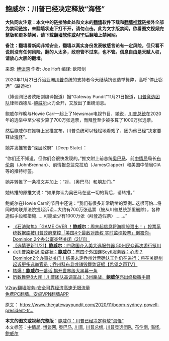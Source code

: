  <h2>鲍威尔：川普已经决定释放“海怪”</h2> <p class="notice"><b>大陆网友注意：本文中的链接除此处和文末的<a href="https://github.com/bannedbook/fanqiang" >翻墙</a>软件下载和<a href="https://github.com/killgcd/justmysocks/blob/master/README.md">翻墙推荐</a>链接外全部为禁网链接，未翻墙状态下打不开，请勿点击。此为文字版禁闻，欲看图文视频完整版和更多禁闻，请下载<a href="https://github.com/bannedbook/fanqiang">翻墙软件或APP</a>后翻墙上禁闻网。</p><p>备注：翻墙看新闻非常安全，翻墙以真实身份发表敏感言论有一定风险，但只看不说则没有任何风险，翻的人太多，政府管不过来，也不管。信息自由是天赋人权，请放心大胆的翻墙。</b></p>  <div class="entry"> <p>来源:&nbsp;<a href="https://www.bannedbook.org/bnews/tag/%e5%8d%9a%e8%b0%88%e7%bd%91/" class="st_tag internal_tag" rel="tag" title="标签 博谈网 下的日志">博谈网</a>                            作者:&nbsp;Joe Hoft                       编译:&nbsp;欧阳剑                                                 </p> <p>2020年11月21日乔治亚洲<a href="https://www.bannedbook.org/bnews/tag/%e5%b7%9d%e6%99%ae/" class="st_tag internal_tag" rel="tag" title="标签 川普 下的日志">川普</a>总统的支持者今天继续抗议选举舞弊，高呼“停止窃选”（路透社）</p> <p>（博谈网记者欧阳剑编译报道）据“Gateway Pundit”11月21日报道，<a href="https://www.bannedbook.org/bnews/tag/%E5%B7%9D%E6%99%AE%E7%AB%9E%E9%80%89%E5%9B%A2%E9%98%9F/" class="st_tag internal_tag" rel="tag" title="标签 川普竞选团队 下的日志">川普竞选团队</a>律师西德尼-<a href="https://www.bannedbook.org/bnews/tag/%e9%b2%8d%e5%a8%81%e5%b0%94/" class="st_tag internal_tag" rel="tag" title="标签 鲍威尔 下的日志">鲍威尔</a>火力全开，又放出了重磅消息。</p>  <p>鲍威尔昨晚与Howie Carr一起上了Newsmax电视节目，她说，<a href="https://www.bannedbook.org/bnews/tag/%E5%B7%9D%E6%99%AE%E6%80%BB%E7%BB%9F/" class="st_tag internal_tag" rel="tag" title="标签 川普总统 下的日志">川普总统</a>在2020年的选举中至少被少算了700万张选票，而拜登至少被多算了1000万张选票。</p> <p>然后鲍威尔在推特上发推宣布，川普总统可以轻松地看戏了，因为他已经“决定要释放<a href="https://www.bannedbook.org/bnews/tag/%E6%B5%B7%E6%80%AA/" class="st_tag internal_tag" rel="tag" title="标签 海怪 下的日志">海怪</a>”。</p> <p>她并发推警告“深层政府”（Deep State）：</p>  <p>“你们还不知道，但你们会很快发现的。”推文附上前总统<a href="https://www.bannedbook.org/bnews/tag/%e5%a5%a5%e5%b7%b4%e9%a9%ac/" class="st_tag internal_tag" rel="tag" title="标签 奥巴马 下的日志">奥巴马</a>、前<a href="https://www.bannedbook.org/bnews/tag/%e4%b8%ad%e6%83%85%e5%b1%80/" class="st_tag internal_tag" rel="tag" title="标签 中情局 下的日志">中情局</a>局长<a href="https://www.bannedbook.org/bnews/tag/%E5%B8%83%E4%BC%A6%E5%8D%97/" class="st_tag internal_tag" rel="tag" title="标签 布伦南 下的日志">布伦南</a>（JohnBrennan）、前情报总监克拉珀（JamesClapper）和美国中情局CIA等的推特标签。</p> <p>她并转推了一条推文并加上：“对，（奥巴马）和朋友们。”</p> <p>她转推的原推文说：“如果你认为奥巴马在这一切的背后，请转推。”</p>  <p>鲍威尔在Howie Carr的节目中还说：“我们有很多非常确凿的案例&#8230;这很可怕&#8230;将同时向联邦法院提起诉讼…大约有700万张选票（被从川普总统那里删除），各种造假手段和措施……可能至少有1000万张（拜登造假票）……。”</p> <ul class='op-related-articles' title='相关阅读'> <li><a href='https://www.bannedbook.org/bnews/bannedvideo/20201122/1434877.html' target='_blank'>《石涛聚焦》「GAME OVER ！<b>鲍威尔</b>：周末起信息将海啸般泄出！」投票系统数据库被川普政府掌控「美国4个最敌对政权 实时监控投票」倒霉你-Dominion 2个办公室突然关闭（21/11）</a></li> <li><a href='https://www.bannedbook.org/bnews/comments/20201122/1434870.html' target='_blank'>【选情更新11/21】<b>鲍威尔</b>：四敌国介入美大选服务器 50州民众再次游行挺川</a></li> <li><a href='https://www.bannedbook.org/bnews/cbnews/20201121/1434805.html' target='_blank'>小川普染新冠 没症状；<b>鲍威尔</b>：有四个外国连Scytl服务器；心虚？Dominion2个办事处关门！结果未定乔州计票确认工作仍在进行；将在关键州起诉更多选举官员；乔州科布县或销毁舞弊证据【希望之声TV】</a></li> <li><a href='https://www.bannedbook.org/bnews/cbnews/20201121/1434706.html' target='_blank'>核爆！<b>鲍威尔</b>一番话 揭开世界级大黑幕一角</a></li> <li><a href='https://www.bannedbook.org/bnews/taiwannews/20201121/1434693.html' target='_blank'>历数舞弊8大罪！川普团队高调宣战；3州鏖战，<b>鲍威尔</b>亮出终极撒手鐧</a></li> </ul> <p class="texttj"> <a href="https://www.bannedbook.org/forum23/topic22702.html" target="_blank">V2ray翻墙服务-安全可靠经济高速无限流量</a><br/> <a href="https://github.com/bannedbook/fanqiang/wiki/%E7%A6%81%E9%97%BB%E7%BD%91%E5%AE%89%E5%8D%93%E7%BF%BB%E5%A2%99%E6%96%B0%E9%97%BBAPP" target="_blank">免费PC翻墙、安卓VPN翻墙APP</a></p><p>原文： <a href="https://www.thegatewaypundit.com/2020/11/boom-sydney-powell-president-trump-least-7-million-votes-biden-10-million-fraudulent-votes-obama-involved-video/">https://www.thegatewaypundit.com/2020/11/boom-sydney-powell-president-tr&#8230;</a></p><a name='sharetosocial'></a>       <div><b>本文的图文或视频完整版</b>：<a href='https://www.bannedbook.org/bnews/cbnews/20201122/1434924.html'>鲍威尔：川普已经决定释放“海怪”</a></div>  </div><!--END ENTRY--> <div class="postfooter"> <div>本文标签：<a href="https://www.bannedbook.org/bnews/tag/%e4%b8%ad%e6%83%85%e5%b1%80/" rel="tag">中情局</a>, <a href="https://www.bannedbook.org/bnews/tag/%e5%8d%9a%e8%b0%88%e7%bd%91/" rel="tag">博谈网</a>, <a href="https://www.bannedbook.org/bnews/tag/%e5%a5%a5%e5%b7%b4%e9%a9%ac/" rel="tag">奥巴马</a>, <a href="https://www.bannedbook.org/bnews/tag/%e5%b7%9d%e6%99%ae/" rel="tag">川普</a>, <a href="https://www.bannedbook.org/bnews/tag/%E5%B7%9D%E6%99%AE%E6%80%BB%E7%BB%9F/" rel="tag">川普总统</a>, <a href="https://www.bannedbook.org/bnews/tag/%E5%B7%9D%E6%99%AE%E7%AB%9E%E9%80%89%E5%9B%A2%E9%98%9F/" rel="tag">川普竞选团队</a>, <a href="https://www.bannedbook.org/bnews/tag/%E5%B8%83%E4%BC%A6%E5%8D%97/" rel="tag">布伦南</a>, <a href="https://www.bannedbook.org/bnews/tag/%E6%B5%B7%E6%80%AA/" rel="tag">海怪</a>, <a href="https://www.bannedbook.org/bnews/tag/%e9%b2%8d%e5%a8%81%e5%b0%94/" rel="tag">鲍威尔</a></div>  </div><!--END POSTFOOTER--> 